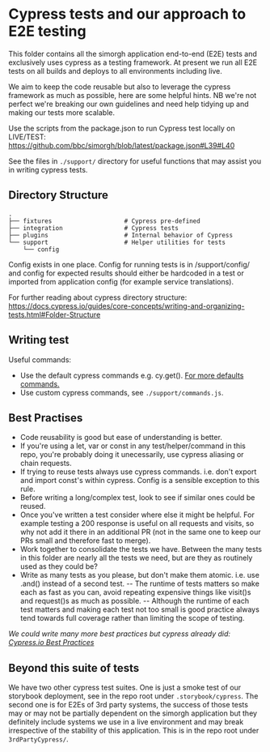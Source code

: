 # Cypress tests and our approach to E2E testing

This folder contains all the simorgh application end-to-end (E2E) tests and exclusively uses cypress as a testing framework. At present we run all E2E tests on all builds and deploys to all environments including live.

We aim to keep the code reusable but also to leverage the cypress framework as much as possible, here are some helpful hints. NB we're not perfect we're breaking our own guidelines and need help tidying up and making our tests more scalable.

Use the scripts from the package.json to run Cypress test locally on LIVE/TEST: https://github.com/bbc/simorgh/blob/latest/package.json#L39#L40

See the files in `./support/` directory for useful functions that may assist you in writing cypress tests.

## Directory Structure

<!-- prettier-ignore -->
    .
    ├── fixtures                    # Cypress pre-defined
    ├── integration                 # Cypress tests
    ├── plugins                     # Internal behavior of Cypress
    └── support                     # Helper utilities for tests
        └── config

Config exists in one place. Config for running tests is in /support/config/ and config for expected results should either be hardcoded in a test or imported from application config (for example service translations).

For further reading about cypress directory structure: https://docs.cypress.io/guides/core-concepts/writing-and-organizing-tests.html#Folder-Structure

## Writing test

Useful commands:

- Use the default cypress commands e.g. cy.get(). [For more defaults commands.](https://docs.cypress.io/api/api/table-of-contents.html)
- Use custom cypress commands, see `./support/commands.js`.

## Best Practises

- Code reusability is good but ease of understanding is better.
- If you're using a let, var or const in any test/helper/command in this repo, you're probably doing it unecessarily, use cypress aliasing or chain requests.
- If trying to reuse tests always use cypress commands. i.e. don't export and import const's within cypress. Config is a sensible exception to this rule.
- Before writing a long/complex test, look to see if similar ones could be reused.
- Once you've written a test consider where else it might be helpful. For example testing a 200 response is useful on all requests and visits, so why not add it there in an additional PR (not in the same one to keep our PRs small and therefore fast to merge).
- Work together to consolidate the tests we have. Between the many tests in this folder are nearly all the tests we need, but are they as routinely used as they could be?
- Write as many tests as you please, but don't make them atomic. i.e. use .and() instead of a second test. -- The runtime of tests matters so make each as fast as you can, avoid repeating expensive things like visit()s and request()s as much as possible. -- Although the runtime of each test matters and making each test not too small is good practice always tend towards full coverage rather than limiting the scope of testing.

_We could write many more best practices but cypress already did: [Cypress.io Best Practices](https://docs.cypress.io/guides/references/best-practices.html)_

## Beyond this suite of tests

We have two other cypress test suites. One is just a smoke test of our storybook deployment, see in the repo root under `.storybook/cypress`. The second one is for E2Es of 3rd party systems, the success of those tests may or may not be partially dependent on the simorgh application but they definitely include systems we use in a live environment and may break irrespective of the stability of this application. This is in the repo root under `3rdPartyCypress/`.

